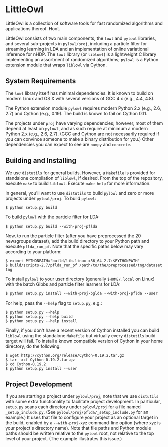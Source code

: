 LittleOwl
=========

LittleOwl is a collection of software tools for fast randomized algorithms and applications thereof.  Hoot.

LittleOwl consists of two main components, the `lowl` and `pylowl` libraries, and several sub-projects in `pylowl/proj`, including a particle filter for streaming learning in LDA and an implementation of online variational inference for nHDP.  The `lowl` library (or `liblowl`) is a lightweight C library implementing an assortment of randomized algorithms; `pylowl` is a Python extension module that wraps `liblowl` via Cython.

System Requirements
-------------------

The `lowl` library itself has minimal dependencies.  It is known to build on modern Linux and OS X with several versions of GCC 4.x (e.g., 4.4, 4.8).

The Python extension module `pylowl` requires modern Python 2.x (e.g., 2.6, 2.7) and Cython (e.g., 0.19).  The build is known to fail on Cython 0.11.

The projects under `proj` have varying dependencies; however, most of them depend at least on `pylowl`, and as such require at minimum a modern Python 2.x (e.g., 2.6, 2.7).  (GCC and Cython are not necessarily required if you can convince someone to make a binary distribution for you.)  Other dependencies you can expect to see are `numpy` and `concrete`.

Building and Installing
-----------------------

We use `distutils` for general builds.  However, a `Makefile` is provided for standalone compilation of `liblowl`, if desired.  From the top of the repository, execute `make` to build `liblowl`.  Execute `make help` for more information.

In general, you'll want to use `distutils` to build `pylowl` and zero or more projects under `pylowl/proj`.  To build `pylowl`:

```
$ python setup.py build
```

To build `pylowl` with the particle filter for LDA:

```
$ python setup.py build --with-proj-pflda
```

Now, to run the particle filter (after you have preprocessed the 20 newsgroups dataset), add the build directory to your Python path and execute `pflda_run_pf`.  Note that the specific paths below may vary according to your platform:

```
$ export PYTHONPATH="build/lib.linux-x86_64-2.7:$PYTHONPATH"
$ build/scripts-2.7/pflda_run_pf /path/to/the/preprocessed/tng/dataset tng
```

To install `pylowl` to your user directory (generally `$HOME/.local` on Linux) with the batch Gibbs and particle filter learners for LDA:

```
$ python setup.py install --with-proj-bglda --with-proj-pflda --user
```

For help, pass the `--help` flag to `setup.py`, e.g.:

```
$ python setup.py --help
$ python setup.py --help build
$ python setup.py --help install
```

Finally, if you don't have a recent version of Cython installed you can build `liblowl` using the standalone `Makefile` but virtually every `distutils` build target will fail.  To install a known compatible version of Cython in your home directory, do the following:

```
$ wget http://cython.org/release/Cython-0.19.2.tar.gz
$ tar -xzf Cython-0.19.2.tar.gz
$ cd Cython-0.19.2
$ python setup.py install --user
```

Project Development
-------------------

If you are starting a project under `pylowl/proj`, note that we use `distutils` with some extra functionality to facilitate project development.  In particular, `setup.py` scans each directory under `pylowl/proj` for a file named `_setup_include.py`.  (See `pylowl/proj/pflda/_setup_include.py` for an example.)  It uses that file to configure your project as an optional target in the build, enabled by a `--with-proj-xyz` command-line option (where `xyz` is your project's directory name).  Note that file paths and Python module paths should be written relative to the `pylowl` root, not relative to the top level of your project.  (The example illustrates this issue.)

